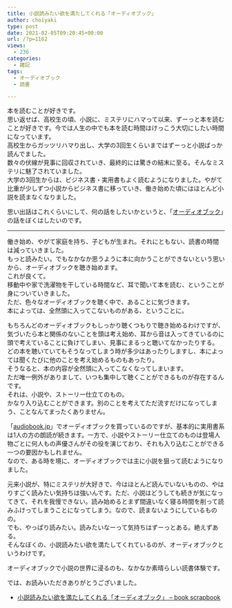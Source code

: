 ```yaml
---
title: 小説読みたい欲を満たしてくれる「オーディオブック」
author: choiyaki
type: post
date: 2021-02-05T09:20:45+00:00
url: /?p=1162
views:
  - 236
categories:
  - 雑記
tags:
  - オーディオブック
  - 読書

---
```

本を読むことが好きです。  
思い返せば、高校生の頃、小説に、ミステリにハマって以来、ずーっと本を読むことが好きです。今では人生の中でも本を読む時間はけっこう大切にしたい時間になっています。  
高校生からガッツリハマり出し、大学の3回生くらいまではずーっと小説ばっか読んでました。  
数々の伏線が見事に回収されていき、最終的には驚きの結末に至る。そんなミステリに魅了されていました。  
大学の3回生からは、ビジネス書・実用書もよく読むようになりました。やがて比重が少しずつ小説からビジネス書に移っていき、働き始めた頃にはほとんど小説を読まなくなりました。

思い出話はこれくらいにして、何の話をしたいかというと、「[オーディオブック][1]」の話をぼくはしたいのです。

* * *

働き始め、やがて家庭を持ち、子どもが生まれ。それにともない、読書の時間は減っていきました。  
もっと読みたい。でもなかなか思うように本に向かうことができないという思いから、オーディオブックを聴き始めます。  
これが良くて。  
移動中や家で洗濯物を干している時間など、耳で聞いて本を読む、ということが身についていきました。  
ただ、色々なオーディオブックを聴く中で、あることに気づきます。  
本によっては、全然頭に入ってこないものがある、ということに。

もちろんどのオーディオブックもしっかり聴くつもりで聴き始めるわけですが、気づいたら本と関係のないことを頭は考え始め、耳から音は入ってきているのに頭で考えていることに負けてしまい、見事にまるっと聴いてなかったりする。  
どの本を聴いていてもそうなってしまう時が多少はあったりしますし、本によっては聞くたびに他のことを考え始めるものもあったり。  
そうなると、本の内容が全然頭に入ってこなくなってしまいます。  
ただ唯一例外がありまして、いつも集中して聴くことができるものが存在するんです。  
それは、小説や、ストーリー仕立てのもの。  
かなり入り込むことができます。別のことを考えてただ流すだけになってしまう、ことなんてまったくありません。

「[audiobook.jp][2]」でオーディオブックを買っているのですが、基本的に実用書系は1人の方の朗読が続きます。一方で、小説やストーリー仕立てのものは登場人物ごとに何人もの声優さんがその役を演じており、それも入り込むことができる一つの要因かもしれません。  
なので、ある時を境に、オーディオブックでは主に小説を狙って読むようになりました。

元来小説が、特にミステリが大好きで、今はほとんど読んでいないものの、やはりすごく読みたい気持ちは強いんです。ただ、小説はどうしても続きが気になってきて、それを我慢できない。読み始めるとまず間違いなく寝る時間を削って読みふけってしまうことになってしまう。なので、読まないようにしているものの。  
でも、やっぱり読みたい。読みたいなーって気持ちはずーっとある。絶えずある。  
そんなぼくの、小説読みたい欲を満たしてくれているのが、オーディオブックというわけです。

オーディオブックで小説の世界に浸るのも、なかなか素晴らしい読書体験です。

では、お読みいただきありがとうございました。

  * [小説読みたい欲を満たしてくれる「オーディオブック」 &#8211; book scrapbook][3]

 [1]: https://scrapbox.io/choiyaki-hondana/%E3%82%AA%E3%83%BC%E3%83%87%E3%82%A3%E3%82%AA%E3%83%96%E3%83%83%E3%82%AF
 [2]: https://audiobook.jp/
 [3]: https://scrapbox.io/choiyaki-hondana/%E5%B0%8F%E8%AA%AC%E8%AA%AD%E3%81%BF%E3%81%9F%E3%81%84%E6%AC%B2%E3%82%92%E6%BA%80%E3%81%9F%E3%81%97%E3%81%A6%E3%81%8F%E3%82%8C%E3%82%8B%E3%80%8C%E3%82%AA%E3%83%BC%E3%83%87%E3%82%A3%E3%82%AA%E3%83%96%E3%83%83%E3%82%AF%E3%80%8D